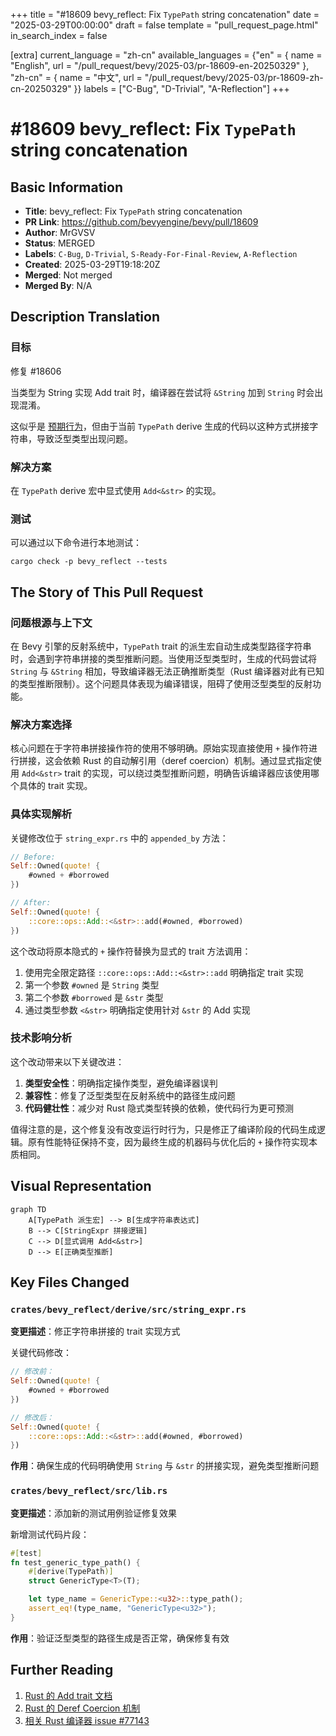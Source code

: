 +++
title = "#18609 bevy_reflect: Fix `TypePath` string concatenation"
date = "2025-03-29T00:00:00"
draft = false
template = "pull_request_page.html"
in_search_index = false

[extra]
current_language = "zh-cn"
available_languages = {"en" = { name = "English", url = "/pull_request/bevy/2025-03/pr-18609-en-20250329" }, "zh-cn" = { name = "中文", url = "/pull_request/bevy/2025-03/pr-18609-zh-cn-20250329" }}
labels = ["C-Bug", "D-Trivial", "A-Reflection"]
+++

# #18609 bevy_reflect: Fix `TypePath` string concatenation

## Basic Information
- **Title**: bevy_reflect: Fix `TypePath` string concatenation
- **PR Link**: https://github.com/bevyengine/bevy/pull/18609
- **Author**: MrGVSV
- **Status**: MERGED
- **Labels**: `C-Bug`, `D-Trivial`, `S-Ready-For-Final-Review`, `A-Reflection`
- **Created**: 2025-03-29T19:18:20Z
- **Merged**: Not merged
- **Merged By**: N/A

## Description Translation
### 目标
修复 #18606

当类型为 String 实现 Add trait 时，编译器在尝试将 `&String` 加到 `String` 时会出现混淆。

这似乎是 [预期行为](https://github.com/rust-lang/rust/issues/77143#issuecomment-698369286)，但由于当前 `TypePath` derive 生成的代码以这种方式拼接字符串，导致泛型类型出现问题。

### 解决方案
在 `TypePath` derive 宏中显式使用 `Add<&str>` 的实现。

### 测试
可以通过以下命令进行本地测试：
```
cargo check -p bevy_reflect --tests
```

## The Story of This Pull Request

### 问题根源与上下文
在 Bevy 引擎的反射系统中，`TypePath` trait 的派生宏自动生成类型路径字符串时，会遇到字符串拼接的类型推断问题。当使用泛型类型时，生成的代码尝试将 `String` 与 `&String` 相加，导致编译器无法正确推断类型（Rust 编译器对此有已知的类型推断限制）。这个问题具体表现为编译错误，阻碍了使用泛型类型的反射功能。

### 解决方案选择
核心问题在于字符串拼接操作符的使用不够明确。原始实现直接使用 `+` 操作符进行拼接，这会依赖 Rust 的自动解引用（deref coercion）机制。通过显式指定使用 `Add<&str>` trait 的实现，可以绕过类型推断问题，明确告诉编译器应该使用哪个具体的 trait 实现。

### 具体实现解析
关键修改位于 `string_expr.rs` 中的 `appended_by` 方法：

```rust
// Before:
Self::Owned(quote! {
    #owned + #borrowed
})

// After:
Self::Owned(quote! {
    ::core::ops::Add::<&str>::add(#owned, #borrowed)
})
```

这个改动将原本隐式的 `+` 操作符替换为显式的 trait 方法调用：
1. 使用完全限定路径 `::core::ops::Add::<&str>::add` 明确指定 trait 实现
2. 第一个参数 `#owned` 是 `String` 类型
3. 第二个参数 `#borrowed` 是 `&str` 类型
4. 通过类型参数 `<&str>` 明确指定使用针对 `&str` 的 Add 实现

### 技术影响分析
这个改动带来以下关键改进：
1. **类型安全性**：明确指定操作类型，避免编译器误判
2. **兼容性**：修复了泛型类型在反射系统中的路径生成问题
3. **代码健壮性**：减少对 Rust 隐式类型转换的依赖，使代码行为更可预测

值得注意的是，这个修复没有改变运行时行为，只是修正了编译阶段的代码生成逻辑。原有性能特征保持不变，因为最终生成的机器码与优化后的 `+` 操作符实现本质相同。

## Visual Representation

```mermaid
graph TD
    A[TypePath 派生宏] --> B[生成字符串表达式]
    B --> C[StringExpr 拼接逻辑]
    C --> D[显式调用 Add<&str>]
    D --> E[正确类型推断]
```

## Key Files Changed

### `crates/bevy_reflect/derive/src/string_expr.rs`
**变更描述**：修正字符串拼接的 trait 实现方式

关键代码修改：
```rust
// 修改前：
Self::Owned(quote! {
    #owned + #borrowed
})

// 修改后：
Self::Owned(quote! {
    ::core::ops::Add::<&str>::add(#owned, #borrowed)
})
```

**作用**：确保生成的代码明确使用 `String` 与 `&str` 的拼接实现，避免类型推断问题

### `crates/bevy_reflect/src/lib.rs`
**变更描述**：添加新的测试用例验证修复效果

新增测试代码片段：
```rust
#[test]
fn test_generic_type_path() {
    #[derive(TypePath)]
    struct GenericType<T>(T);

    let type_name = GenericType::<u32>::type_path();
    assert_eq!(type_name, "GenericType<u32>");
}
```

**作用**：验证泛型类型的路径生成是否正常，确保修复有效

## Further Reading
1. [Rust 的 Add trait 文档](https://doc.rust-lang.org/std/ops/trait.Add.html)
2. [Rust 的 Deref Coercion 机制](https://doc.rust-lang.org/book/ch15-02-deref.html#implicit-deref-coercions-with-functions-and-methods)
3. [相关 Rust 编译器 issue #77143](https://github.com/rust-lang/rust/issues/77143)
